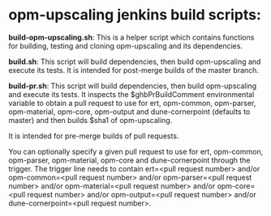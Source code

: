 # opm-upscaling jenkins build scripts:

**build-opm-upscaling.sh**:
This is a helper script which contains functions for building,
testing and cloning opm-upscaling and its dependencies.

**build.sh**:
This script will build dependencies, then build opm-upscaling and execute its tests.
It is intended for post-merge builds of the master branch.

**build-pr.sh**:
This script will build dependencies, then build opm-upscaling and execute its tests.
It inspects the $ghbPrBuildComment environmental variable to obtain a pull request
to use for ert, opm-common, opm-parser, opm-material, opm-core, opm-output
and dune-cornerpoint (defaults to master) and then builds $sha1 of opm-upscaling.

It is intended for pre-merge builds of pull requests.

You can optionally specify a given pull request to use for ert, opm-common,
opm-parser, opm-material, opm-core and dune-cornerpoint through the trigger.
The trigger line needs to contain ert=&lt;pull request number&gt; and/or
opm-common=&lt;pull request number&gt; and/or opm-parser=&lt;pull request number&gt;
and/or opm-material=&lt;pull request number&gt; and/or opm-core=&lt;pull request number&gt;
and/or opm-output=&lt;pull request number&gt;
and/or dune-cornerpoint=&lt;pull request number&gt;.
